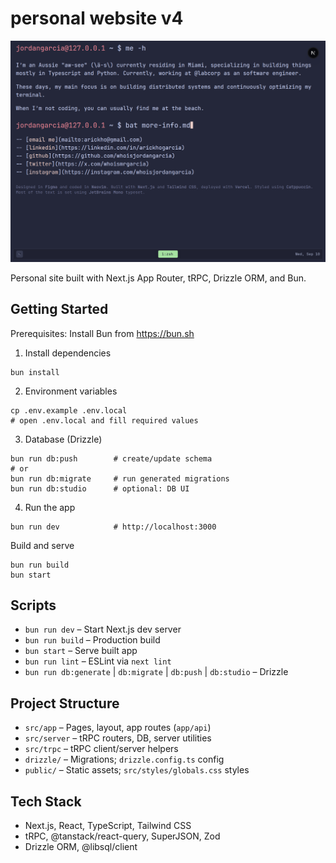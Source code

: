 # personal website v4

<p align="center">
  <img src="docs/jordangarcia_ss.png?raw=1" alt="Website screenshot" width="800" />
</p>

Personal site built with Next.js App Router, tRPC, Drizzle ORM, and Bun.

## Getting Started

Prerequisites: Install Bun from https://bun.sh

1. Install dependencies

```
bun install
```

2. Environment variables

```
cp .env.example .env.local
# open .env.local and fill required values
```

3. Database (Drizzle)

```
bun run db:push        # create/update schema
# or
bun run db:migrate     # run generated migrations
bun run db:studio      # optional: DB UI
```

4. Run the app

```
bun run dev            # http://localhost:3000
```

Build and serve

```
bun run build
bun start
```

## Scripts

- `bun run dev` – Start Next.js dev server
- `bun run build` – Production build
- `bun start` – Serve built app
- `bun run lint` – ESLint via `next lint`
- `bun run db:generate` | `db:migrate` | `db:push` | `db:studio` – Drizzle

## Project Structure

- `src/app` – Pages, layout, app routes (`app/api`)
- `src/server` – tRPC routers, DB, server utilities
- `src/trpc` – tRPC client/server helpers
- `drizzle/` – Migrations; `drizzle.config.ts` config
- `public/` – Static assets; `src/styles/globals.css` styles

## Tech Stack

- Next.js, React, TypeScript, Tailwind CSS
- tRPC, @tanstack/react-query, SuperJSON, Zod
- Drizzle ORM, @libsql/client
